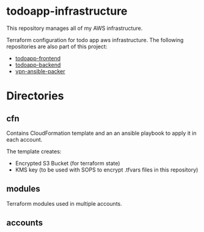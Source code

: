 # todoapp-infrastructure

This repository manages all of my AWS infrastructure.

Terraform configuration for todo app aws infrastructure.
The following repositories are also part of this project:

* [todoapp-frontend](https://github.com/jxeldotdev/todoapp-frontend)
* [todoapp-backend](https://github.com/jxeldotdev/todoapp-backend)
* [vpn-ansible-packer](https://github.com/jxeldotdev/vpn-ansible-packer)

# Directories

## cfn

Contains CloudFormation template and an an ansible playbook to apply it in each account.

The template creates:
* Encrypted S3 Bucket (for terraform state) 
* KMS key (to be used with SOPS to encrypt .tfvars files in this repository)

## modules

Terraform modules used in multiple accounts.

## accounts

